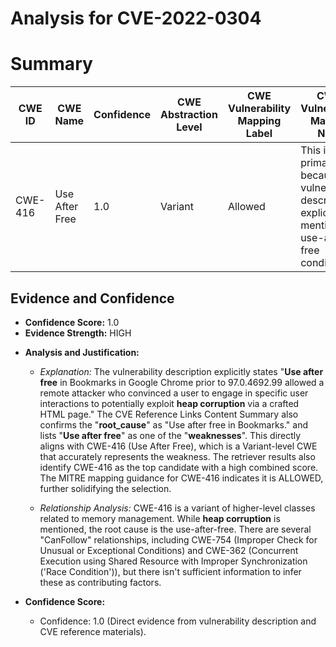# Analysis for CVE-2022-0304

# Summary
| CWE ID | CWE Name | Confidence | CWE Abstraction Level | CWE Vulnerability Mapping Label | CWE-Vulnerability Mapping Notes |
|---|---|---|---|---|---|
| CWE-416 | Use After Free | 1.0 | Variant | Allowed | This is the primary CWE because the vulnerability description explicitly mentions a use-after-free condition. |

## Evidence and Confidence

*   **Confidence Score:** 1.0
*   **Evidence Strength:** HIGH

- **Analysis and Justification:**  
  - *Explanation:* The vulnerability description explicitly states "**Use after free** in Bookmarks in Google Chrome prior to 97.0.4692.99 allowed a remote attacker who convinced a user to engage in specific user interactions to potentially exploit **heap corruption** via a crafted HTML page." The CVE Reference Links Content Summary also confirms the "**root_cause**" as "Use after free in Bookmarks." and lists "**Use after free**" as one of the "**weaknesses**". This directly aligns with CWE-416 (Use After Free), which is a Variant-level CWE that accurately represents the weakness. The retriever results also identify CWE-416 as the top candidate with a high combined score. The MITRE mapping guidance for CWE-416 indicates it is ALLOWED, further solidifying the selection.

  - *Relationship Analysis:* CWE-416 is a variant of higher-level classes related to memory management. While **heap corruption** is mentioned, the root cause is the use-after-free. There are several "CanFollow" relationships, including CWE-754 (Improper Check for Unusual or Exceptional Conditions) and CWE-362 (Concurrent Execution using Shared Resource with Improper Synchronization ('Race Condition')), but there isn't sufficient information to infer these as contributing factors.

- **Confidence Score:**
  - Confidence: 1.0 (Direct evidence from vulnerability description and CVE reference materials).